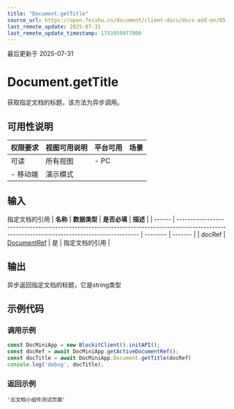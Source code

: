 ```yaml
---
title: "Document.getTitle"
source_url: https://open.feishu.cn/document/client-docs/docs-add-on/05-api-doc/doc-document/Document.getTitle
last_remote_update: 2025-07-31
last_remote_update_timestamp: 1753959977000
---
```

最后更新于 2025-07-31

# Document.getTitle
获取指定文档的标题，该方法为异步调用。

## 可用性说明

权限要求 | 视图可用说明 | 平台可用 | 场景
--- | --- | --- | ---
可读 | 所有视图 | - PC  
- 移动端 | 演示模式

## 输入

指定文档的引用
| **名称** | **数据类型**                                                                                                                                       | **是否必填** | **描述**  |
| ------ | ---------------------------------------------------------------------------------------------------------------------------------------------- | -------- | ------- |
| docRef | [DocumentRef](https://open.feishu.cn/document/uAjLw4CM/uYjL24iN/docs-add-on/05-api-doc/basic-data-reference---base/DocumentRef) | 是        | 指定文档的引用 |

## 输出

异步返回指定文档的标题，它是string类型

## 示例代码

### 调用示例

```js
const DocMiniApp = new BlockitClient().initAPI();
const docRef = await DocMiniApp.getActiveDocumentRef();
const docTitle = await DocMiniApp.Document.getTitle(docRef)
console.log('debug', docTitle);
```

### 返回示例

```
'云文档小组件测试页面'
```
